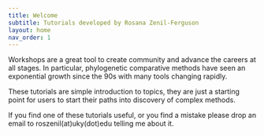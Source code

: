 ```yaml
---
title: Welcome 
subtitle: Tutorials developed by Rosana Zenil-Ferguson
layout: home
nav_order: 1
---
```


Workshops are a great tool to create community and advance the careers at all stages. In particular, phylogenetic comparative methods have seen an exponential growth since the 90s with many tools changing rapidly. 

These tutorials are simple introduction to topics, they are just a starting point for users to start their paths into discovery of complex methods.

If you find one of these tutorials useful, or you find a mistake please drop an email to roszenil(at)uky(dot)edu telling me about it.
